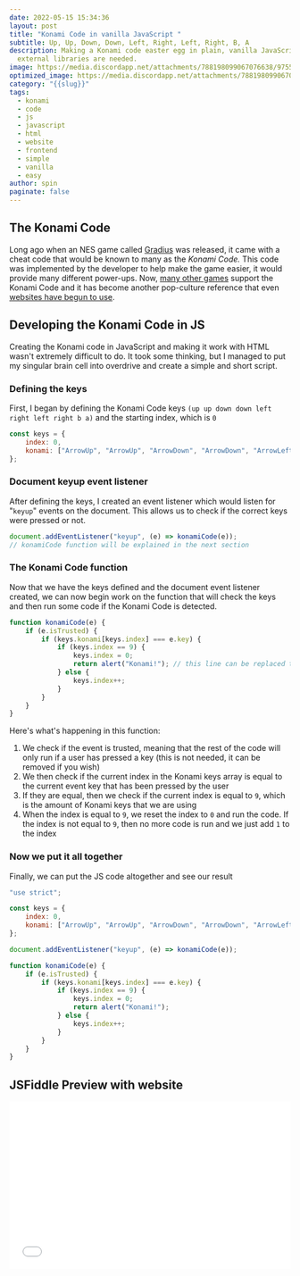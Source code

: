 ```yaml
---
date: 2022-05-15 15:34:36
layout: post
title: "Konami Code in vanilla JavaScript "
subtitle: Up, Up, Down, Down, Left, Right, Left, Right, B, A
description: Making a Konami code easter egg in plain, vanilla JavaScript. No
  external libraries are needed.
image: https://media.discordapp.net/attachments/788198099067076638/975519387308142653/unknown.png
optimized_image: https://media.discordapp.net/attachments/788198099067076638/975519387308142653/unknown.png
category: "{{slug}}"
tags:
  - konami
  - code
  - js
  - javascript
  - html
  - website
  - frontend
  - simple
  - vanilla
  - easy
author: spin
paginate: false
---
```

## The Konami Code

Long ago when an NES game called [Gradius](https://www.mobygames.com/game/nes/gradius) was released, it came with a cheat code that would be known to many as the *Konami Code.* This code was implemented by the developer to help make the game easier, it would provide many different power-ups. Now, [many other games](https://www.riddlester.co/games-that-support-konami-code/) support the Konami Code and it has become another pop-culture reference that even [websites have begun to use](https://nick.boldison.com/websites/konami-code-sites-that-use-the-konami-code/).

## Developing the Konami Code in JS

Creating the Konami code in JavaScript and making it work with HTML wasn't extremely difficult to do. It took some thinking, but I managed to put my singular brain cell into overdrive and create a simple and short script.

### Defining the keys

First, I began by defining the Konami Code keys `(up up down down left right left right b a)` and the starting index, which is `0`

```javascript
const keys = {
    index: 0,
    konami: ["ArrowUp", "ArrowUp", "ArrowDown", "ArrowDown", "ArrowLeft", "ArrowRight", "ArrowLeft", "ArrowRight", "b", "a"]
};
```

### Document keyup event listener

After defining the keys, I created an event listener which would listen for "`keyup`" events on the document. This allows us to check if the correct keys were pressed or not.

```javascript
document.addEventListener("keyup", (e) => konamiCode(e)); 
// konamiCode function will be explained in the next section
```

### The Konami Code function

Now that we have the keys defined and the document event listener created, we can now begin work on the function that will check the keys and then run some code if the Konami Code is detected.

```javascript
function konamiCode(e) {
    if (e.isTrusted) {
        if (keys.konami[keys.index] === e.key) {
            if (keys.index == 9) {
                keys.index = 0;
                return alert("Konami!"); // this line can be replaced to run whatever code you need it to run
            } else {
                keys.index++;
            }
        }
    }
}
```

Here's what's happening in this function:

1. We check if the event is trusted, meaning that the rest of the code will only run if a user has pressed a key (this is not needed, it can be removed if you wish)
2. We then check if the current index in the Konami keys array is equal to the current event key that has been pressed by the user
3. If they are equal, then we check if the current index is equal to `9`, which is the amount of Konami keys that we are using
4. When the index is equal to `9`, we reset the index to `0` and run the code. If the index is not equal to `9`, then no more code is run and we just add `1` to the index

### Now we put it all together

Finally, we can put the JS code altogether and see our result

```javascript
"use strict";

const keys = {
    index: 0,
    konami: ["ArrowUp", "ArrowUp", "ArrowDown", "ArrowDown", "ArrowLeft", "ArrowRight", "ArrowLeft", "ArrowRight", "b", "a"]
};

document.addEventListener("keyup", (e) => konamiCode(e));

function konamiCode(e) {
    if (e.isTrusted) {
        if (keys.konami[keys.index] === e.key) {
            if (keys.index == 9) {
                keys.index = 0;
                return alert("Konami!");
            } else {
                keys.index++;
            }
        }
    }
}
```

## JSFiddle Preview with website

<iframe width="100%" height="300" src="//jsfiddle.net/spinfal/jc4ot2qf/1/embedded/js,html,result/" allowfullscreen="allowfullscreen" allowpaymentrequest frameborder="0"></iframe>